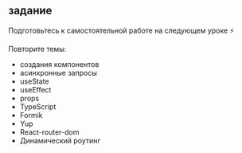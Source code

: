 ## задание


Подготовьтесь к самостоятельной работе на следующем уроке ⚡️

Повторите темы:

- создания компонентов
- асинхронные запросы
- useState
- useEffect
- props
- TypeScript
- Formik
- Yup
- React-router-dom
- Динамический роутинг

